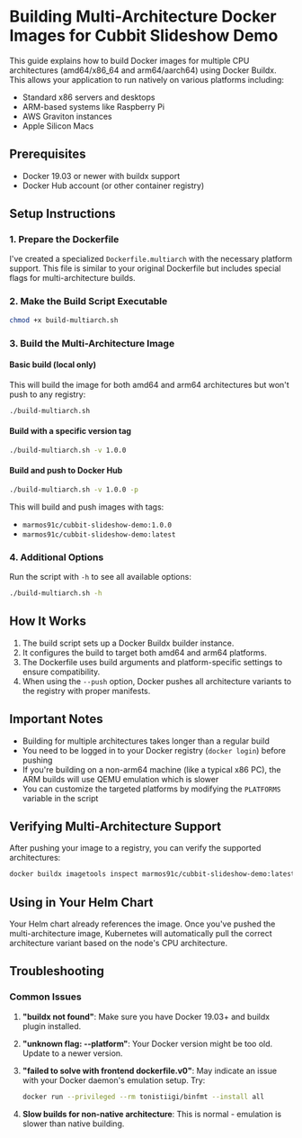 # Building Multi-Architecture Docker Images for Cubbit Slideshow Demo

This guide explains how to build Docker images for multiple CPU architectures (amd64/x86_64 and arm64/aarch64) using Docker Buildx. This allows your application to run natively on various platforms including:

- Standard x86 servers and desktops
- ARM-based systems like Raspberry Pi
- AWS Graviton instances
- Apple Silicon Macs

## Prerequisites

- Docker 19.03 or newer with buildx support
- Docker Hub account (or other container registry)

## Setup Instructions

### 1. Prepare the Dockerfile

I've created a specialized `Dockerfile.multiarch` with the necessary platform support. This file is similar to your original Dockerfile but includes special flags for multi-architecture builds.

### 2. Make the Build Script Executable

```bash
chmod +x build-multiarch.sh
```

### 3. Build the Multi-Architecture Image

#### Basic build (local only)

This will build the image for both amd64 and arm64 architectures but won't push to any registry:

```bash
./build-multiarch.sh
```

#### Build with a specific version tag

```bash
./build-multiarch.sh -v 1.0.0
```

#### Build and push to Docker Hub

```bash
./build-multiarch.sh -v 1.0.0 -p
```

This will build and push images with tags:

- `marmos91c/cubbit-slideshow-demo:1.0.0`
- `marmos91c/cubbit-slideshow-demo:latest`

### 4. Additional Options

Run the script with `-h` to see all available options:

```bash
./build-multiarch.sh -h
```

## How It Works

1. The build script sets up a Docker Buildx builder instance.
2. It configures the build to target both amd64 and arm64 platforms.
3. The Dockerfile uses build arguments and platform-specific settings to ensure compatibility.
4. When using the `--push` option, Docker pushes all architecture variants to the registry with proper manifests.

## Important Notes

- Building for multiple architectures takes longer than a regular build
- You need to be logged in to your Docker registry (`docker login`) before pushing
- If you're building on a non-arm64 machine (like a typical x86 PC), the ARM builds will use QEMU emulation which is slower
- You can customize the targeted platforms by modifying the `PLATFORMS` variable in the script

## Verifying Multi-Architecture Support

After pushing your image to a registry, you can verify the supported architectures:

```bash
docker buildx imagetools inspect marmos91c/cubbit-slideshow-demo:latest
```

## Using in Your Helm Chart

Your Helm chart already references the image. Once you've pushed the multi-architecture image, Kubernetes will automatically pull the correct architecture variant based on the node's CPU architecture.

## Troubleshooting

### Common Issues

1. **"buildx not found"**: Make sure you have Docker 19.03+ and buildx plugin installed.

2. **"unknown flag: --platform"**: Your Docker version might be too old. Update to a newer version.

3. **"failed to solve with frontend dockerfile.v0"**: May indicate an issue with your Docker daemon's emulation setup. Try:

    ```bash
    docker run --privileged --rm tonistiigi/binfmt --install all
    ```

4. **Slow builds for non-native architecture**: This is normal - emulation is slower than native building.
